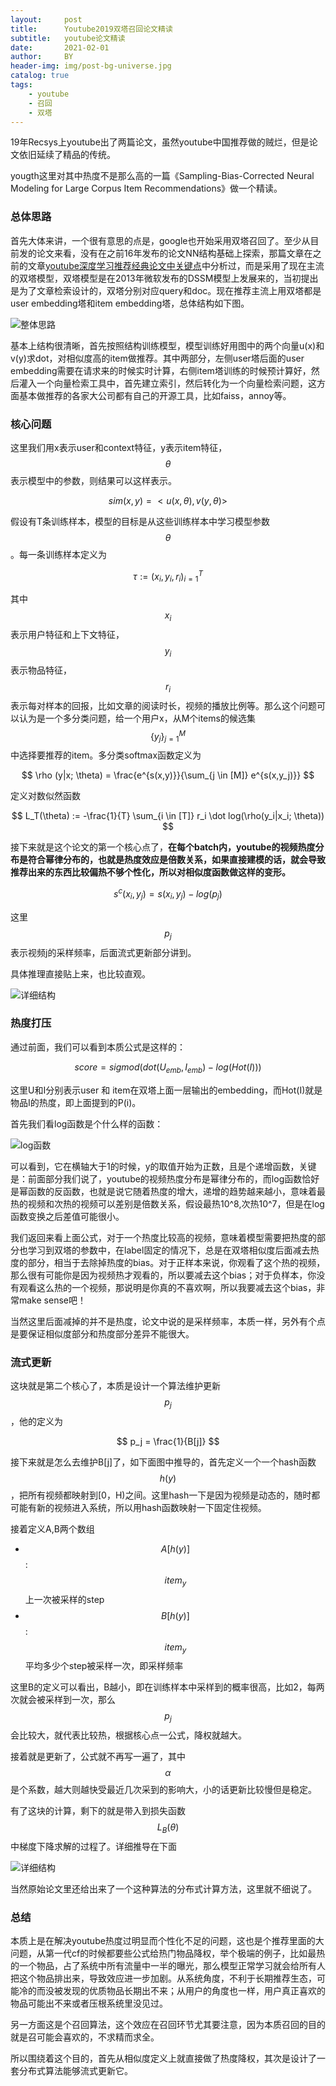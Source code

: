 ```yaml
---
layout:     post
title:      Youtube2019双塔召回论文精读
subtitle:   youtube论文精读
date:       2021-02-01
author:     BY
header-img: img/post-bg-universe.jpg
catalog: true
tags:
    - youtube
    - 召回
    - 双塔
---
```


19年Recsys上youtube出了两篇论文，虽然youtube中国推荐做的贼烂，但是论文依旧延续了精品的传统。

yougth这里对其中热度不是那么高的一篇《Sampling-Bias-Corrected Neural Modeling for Large Corpus Item Recommendations》做一个精读。

### 总体思路

首先大体来讲，一个很有意思的点是，google也开始采用双塔召回了。至少从目前发的论文来看，没有在之前16年发布的论文NN结构基础上探索，那篇文章在之前的文章[youtube深度学习推荐经典论文中关键点](http://yougth.top/2019/09/11/youtube%E6%8E%A8%E8%8D%90%E8%AE%BA%E6%96%87%E4%B8%AD%E7%9A%84%E5%85%B3%E9%94%AE%E7%82%B9/)中分析过，而是采用了现在主流的双塔模型，双塔模型是在2013年微软发布的DSSM模型上发展来的，当初提出是为了文章检索设计的，双塔分别对应query和doc。现在推荐主流上用双塔都是user embedding塔和item embedding塔，总体结构如下图。

![整体思路](http://yougth.top/img/dssm/dssm_1.jpg)

基本上结构很清晰，首先按照结构训练模型，模型训练好用图中的两个向量u(x)和v(y)求dot，对相似度高的item做推荐。其中两部分，左侧user塔后面的user embedding需要在请求来的时候实时计算，右侧item塔训练的时候预计算好，然后灌入一个向量检索工具中，首先建立索引，然后转化为一个向量检索问题，这方面基本做推荐的各家大公司都有自己的开源工具，比如faiss，annoy等。

### 核心问题

这里我们用x表示user和context特征，y表示item特征，$$\theta$$表示模型中的参数，则结果可以这样表示。

$$
sim(x,y) = <u(x,\theta), v(y,\theta)>
$$

假设有T条训练样本，模型的目标是从这些训练样本中学习模型参数$$\theta$$。每一条训练样本定义为

$$
\tau := {(x_i, y_i, r_i)}_{i=1}^T
$$

其中$$x_i$$表示用户特征和上下文特征，$$y_i$$表示物品特征，$$r_i$$表示每对样本的回报，比如文章的阅读时长，视频的播放比例等。那么这个问题可以认为是一个多分类问题，给一个用户x，从M个items的候选集$${\{y_j\}}_{j=1}^M$$中选择要推荐的item。多分类softmax函数定义为

$$
\rho (y|x; \theta) = \frac{e^{s(x,y)}}{\sum_{j \in [M]} e^{s(x,y_j)}}
$$

定义对数似然函数

$$
L_T(\theta) := -\frac{1}{T} \sum_{i \in [T]} r_i \dot log(\rho(y_i|x_i; \theta))
$$

接下来就是这个论文的第一个核心点了，**在每个batch内，youtube的视频热度分布是符合幂律分布的，也就是热度效应是倍数关系，如果直接建模的话，就会导致推荐出来的东西比较偏热不够个性化，所以对相似度函数做这样的变形。**

$$
s^c(x_i,y_j) = s(x_i, y_j) - log(p_j)
$$

这里$$p_j$$表示视频j的采样频率，后面流式更新部分讲到。

具体推理直接贴上来，也比较直观。

![详细结构](http://yougth.top/img/youtube/youtube_recsys_0.jpg)

### 热度打压

通过前面，我们可以看到本质公式是这样的：

$$
score = sigmod(dot(U_{emb},I_{emb}) - log(Hot(I)) )
$$

这里U和I分别表示user 和 item在双塔上面一层输出的embedding，而Hot(I)就是物品I的热度，即上面提到的P(i)。

首先我们看log函数是个什么样的函数：

![log函数](http://yougth.top/img/ml/recsys_0.png)

可以看到，它在横轴大于1的时候，y的取值开始为正数，且是个递增函数，关键是：前面部分我们说了，youtube的视频热度分布是幂律分布的，而log函数恰好是幂函数的反函数，也就是说它随着热度的增大，递增的趋势越来越小，意味着最热的视频和次热的视频可以差别是倍数关系，假设最热10^8,次热10^7，但是在log函数变换之后差值可能很小。

我们返回来看上面公式，对于一个热度比较高的视频，意味着模型需要把热度的部分也学习到双塔的参数中，在label固定的情况下，总是在双塔相似度后面减去热度的部分，相当于去除掉热度的bias。对于正样本来说，你观看了这个热的视频，那么很有可能你是因为视频热才观看的，所以要减去这个bias；对于负样本，你没有观看这么热的一个视频，那说明是你真的不喜欢啊，所以我要减去这个bias，非常make sense吧！

当然这里后面减掉的并不是热度，论文中说的是采样频率，本质一样，另外有个点是要保证相似度部分和热度部分差异不能很大。

### 流式更新

这块就是第二个核心了，本质是设计一个算法维护更新$$p_j$$，他的定义为

$$
p_j = \frac{1}{B[j]}
$$

接下来就是怎么去维护B[j]了，如下面图中推导的，首先定义一个一个hash函数$$h(y)$$，把所有视频都映射到[0，H)之间。这里hash一下是因为视频是动态的，随时都可能有新的视频进入系统，所以用hash函数映射一下固定住视频。

接着定义A,B两个数组

 - $$A[h(y)]$$:$$item_y$$上一次被采样的step
 - $$B[h(y)]$$:$$item_y$$平均多少个step被采样一次，即采样频率

这里B的定义可以看出，B越小，即在训练样本中采样到的概率很高，比如2，每两次就会被采样到一次，那么$$p_j$$会比较大，就代表比较热，根据核心点一公式，降权就越大。

接着就是更新了，公式就不再写一遍了，其中$$\alpha$$是个系数，越大则越快受最近几次采到的影响大，小的话更新比较慢但是稳定。

有了这块的计算，剩下的就是带入到损失函数$$L_B(\theta)$$中梯度下降求解的过程了。详细推导在下面

![详细结构](http://yougth.top/img/youtube/youtube_recsys_1.jpg)

当然原始论文里还给出来了一个这种算法的分布式计算方法，这里就不细说了。

### 总结

本质上是在解决youtube热度过明显而个性化不足的问题，这也是个推荐里面的大问题，从第一代cf的时候都要些公式给热门物品降权，举个极端的例子，比如最热的一个物品，占了系统中所有流量中一半的曝光，那么模型正常学习就会给所有人把这个物品排出来，导致效应进一步加剧。从系统角度，不利于长期推荐生态，可能冷的而没被发现的优质物品长期出不来；从用户的角度也一样，用户真正喜欢的物品可能出不来或者压根系统里没见过。

另一方面这是个召回算法，这个效应在召回环节尤其要注意，因为本质召回的目的就是召可能会喜欢的，不求精而求全。

所以围绕着这个目的，首先从相似度定义上就直接做了热度降权，其次是设计了一套分布式算法能够流式更新它。

